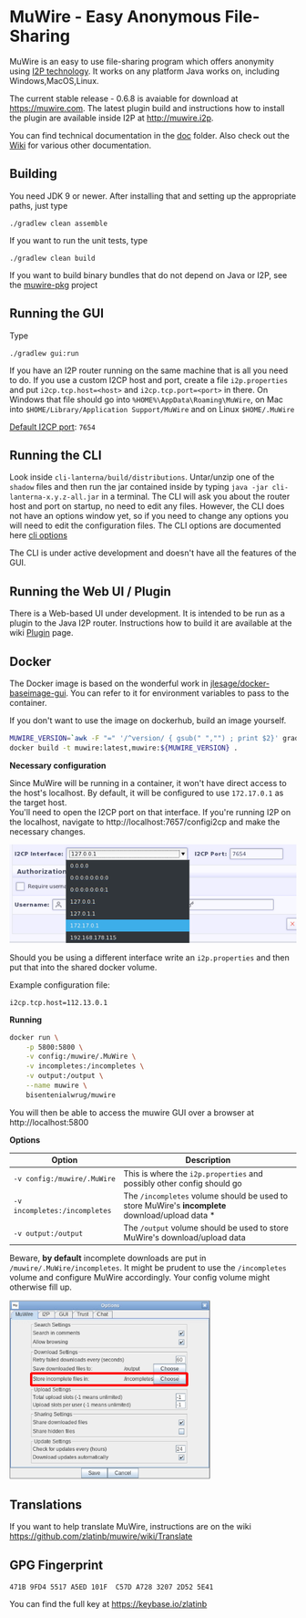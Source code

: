 # MuWire - Easy Anonymous File-Sharing

MuWire is an easy to use file-sharing program which offers anonymity using [I2P technology](http://geti2p.net).  It works on any platform Java works on, including Windows,MacOS,Linux.

The current stable release - 0.6.8 is avaiable for download at https://muwire.com.  The latest plugin build and instructions how to install the plugin are available inside I2P at http://muwire.i2p.  

You can find technical documentation in the [doc] folder.  Also check out the [Wiki] for various other documentation.

## Building

You need JDK 9 or newer.  After installing that and setting up the appropriate paths, just type

```
./gradlew clean assemble
```

If you want to run the unit tests, type
```
./gradlew clean build
```

If you want to build binary bundles that do not depend on Java or I2P, see the [muwire-pkg] project

## Running the GUI

Type
```
./gradlew gui:run
```

If you have an I2P router running on the same machine that is all you need to do.  If you use a custom I2CP host and port, create a file `i2p.properties` and put `i2cp.tcp.host=<host>` and `i2cp.tcp.port=<port>` in there.  On Windows that file should go into `%HOME%\AppData\Roaming\MuWire`, on Mac into `$HOME/Library/Application Support/MuWire` and on Linux `$HOME/.MuWire`

[Default I2CP port]\: `7654`

## Running the CLI

Look inside `cli-lanterna/build/distributions`.  Untar/unzip one of the `shadow` files and then run the jar contained inside by typing `java -jar cli-lanterna-x.y.z-all.jar` in a terminal.  The CLI will ask you about the router host and port on startup, no need to edit any files.  However, the CLI does not have an options window yet, so if you need to change any options you will need to edit the configuration files.  The CLI options are documented here [cli options]

The CLI is under active development and doesn't have all the features of the GUI.

## Running the Web UI / Plugin

There is a Web-based UI under development.  It is intended to be run as a plugin to the Java I2P router.  Instructions how to build it are available at the wiki [Plugin] page.

## Docker

The Docker image is based on the wonderful work in [jlesage/docker-baseimage-gui].
You can refer to it for environment variables to pass to the container.

If you don't want to use the image on dockerhub, build an image yourself.
```bash
MUWIRE_VERSION=`awk -F "=" '/^version/ { gsub(" ","") ; print $2}' gradle.properties`
docker build -t muwire:latest,muwire:${MUWIRE_VERSION} .
```

**Necessary configuration**

Since MuWire will be running in a container, it won't have direct access to the host's localhost.
By default, it will be configured to use `172.17.0.1` as the target host.  
You'll need to open the I2CP port on that interface.
If you're running I2P on the localhost, navigate to http://localhost:7657/configi2cp and make the necessary changes.

![i2cp_config.png]

Should you be using a different interface write an `i2p.properties` and then put that into the shared docker volume.

Example configuration file:
```properties
i2cp.tcp.host=112.13.0.1
```

**Running**

```bash
docker run \
    -p 5800:5800 \
    -v config:/muwire/.MuWire \
    -v incompletes:/incompletes \
    -v output:/output \
    --name muwire \
    bisentenialwrug/muwire
```

You will then be able to access the muwire GUI over a browser at http://localhost:5800

**Options**


| Option       | Description                                  |
|--------------|--------------------------------------------|
|`-v config:/muwire/.MuWire`| This is where the `i2p.properties` and possibly other config should go |
|`-v incompletes:/incompletes`| The `/incompletes` volume should be used to store MuWire's **incomplete** download/upload data \*|
|`-v output:/output`| The `/output` volume should be used to store MuWire's download/upload data |

Beware, **by default** incomplete downloads are put in `/muwire/.MuWire/incompletes`.
It might be prudent to use the `/incompletes` volume and configure MuWire accordingly.
Your config volume might otherwise fill up.

![muwire_incompletes.png]

## Translations
If you want to help translate MuWire, instructions are on the wiki https://github.com/zlatinb/muwire/wiki/Translate

## GPG Fingerprint

```
471B 9FD4 5517 A5ED 101F  C57D A728 3207 2D52 5E41
```

You can find the full key at https://keybase.io/zlatinb


[Default I2CP port]: https://geti2p.net/en/docs/ports
[Wiki]: https://github.com/zlatinb/muwire/wiki
[doc]: https://github.com/zlatinb/muwire/tree/master/doc
[muwire-pkg]: https://github.com/zlatinb/muwire-pkg 
[cli options]: https://github.com/zlatinb/muwire/wiki/CLI-Configuration-Options
[I2P Github]: https://github.com/i2p/i2p.i2p
[Plugin]: https://github.com/zlatinb/muwire/wiki/Plugin
[i2cp_config.png]: ./images/i2cp_config.png
[muwire_incompletes.png]: ./images/muwire_incompletes.png
[jlesage/docker-baseimage-gui]: https://github.com/jlesage/docker-baseimage-gui

